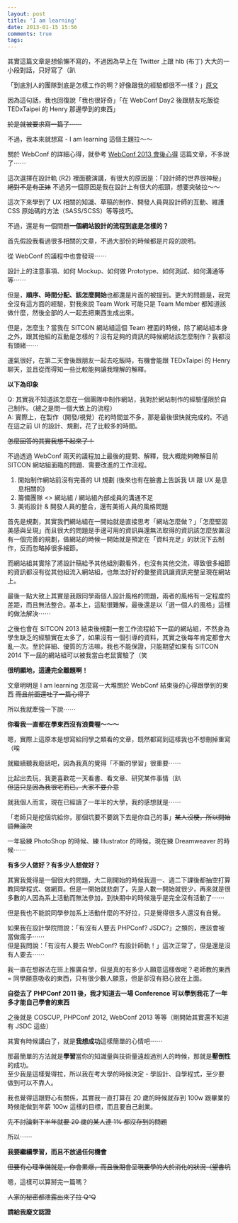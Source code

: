 ```yaml
---
layout: post
title: 'I am learning'
date: 2013-01-15 15:56
comments: true
tags: 
---
```



其實這篇文章是想偷懶不寫的，不過因為早上在 Twitter 上跟 hlb (布丁) 大大的一小段對話，只好寫了（趴

「到底別人的團隊到底是怎樣工作的啊？好像跟我的經驗都很不一樣？」[原文](https://minipai.tumblr.com/day/2013/01/15)

因為這句話，我也回復說「我也很好奇」「在 WebConf Day2 後跟朋友吃飯從 TEDxTaipei 的 Henry 那邊學到的東西」

<del>於是就被要求寫一篇了⋯⋯</del>

不過，我本來就想寫 - I am learning 這個主題拉～～

<!-- more -->

關於 WebConf 的詳細心得，就參考 [WebConf 2013 會後心得](https://revo-skill.dev/blog/2013/01/14/webconf-2013/) 這篇文章，不多說了⋯⋯

這次選擇在設計軌 (R2) 裡面聽演講，有很大的原因是：「設計師的世界很神秘」<br />
<del>絕對不是有正妹</del> 不過另一個原因是我在設計上有很大的瓶頸，想要突破拉～～

這次下來學到了 UX 相關的知識、草稿的制作、開發人員與設計師的互動、維護 CSS 原始碼的方法（SASS/SCSS）等等技巧。

不過，還是有一個問題**一個網站設計的流程到底是怎樣的？**

首先假設我看過很多相關的文章，不過大部份的時候都是片段的說明。

從 WebConf 的議程中也會發現⋯⋯

設計上的注意事項、如何 Mockup、如何做 Prototype、如何測試、如何溝通等等⋯⋯

但是，**順序、時間分配、該怎麼開始**也都還是片面的被提到。更大的問題是，我完全沒有這方面的經驗，對我來說 Team Work 可能只是 Team Member 都知道該做什麼，然後全部的人一起去把東西生成出來。

但是，怎麼生？當我在 SITCON 網站組這個 Team 裡面的時候，除了網站組本身之外，跟其他組的互動是怎樣的？沒有足夠的資訊的時候網站該怎麼制作？我都沒有頭緒⋯⋯

運氣很好，在第二天會後跟朋友一起去吃飯時，有機會能跟 TEDxTaipei 的 Henry 聊天，並且從而得知一些比較能夠讓我理解的解釋。

**以下為印象**

Q: 其實我不知道該怎麼在一個團隊中制作網站，我對於網站制作的經驗僅限於自己制作。（總之是問一個大致上的流程）<br />
A: 實際上，在製作（開發/視覺）花的時間並不多，那是最後很快就完成的。不過在這之前 UI 的設計、規劃，花了比較多的時間。

<del>怎麼回答的其實我想不起來了！</del>

不過透過 WebConf 兩天的議程加上最後的提問、解釋，我大概能夠瞭解目前 SITCON 網站組面臨的問題、需要改進的工作流程。

1. 開始制作網站前沒有完善的 UI 規劃 (後來也有在臉書上告訴我 UI 跟 UX 是息息相關的)
2. 籌備團隊 <> 網站組 / 網站組內部成員的溝通不足
3. 美術設計 & 開發人員的整合，還有美術人員的風格問題

首先是規劃，其實我們網站組在一開始就是直接思考「網站怎麼做？」「怎麼堅固美感與呈現」而且很大的問題是手邊可用的資訊與還無法取得的資訊該怎麼放置沒有一個完善的規劃，做網站的時候一開始就是預定在「資料充足」的狀況下去制作，反而忽略掉很多細節。

而網站組其實除了將設計稿給予其他組別觀看外，也沒有其他交流，導致很多細節的資訊都沒有從其他組流入網站組，也無法好好的彙整資訊讓資訊完整呈現在網站上。

最後一點大致上其實是我跟同學兩個人設計風格的問題，兩者的風格有一定程度的差距，而且無法整合。基本上，這點很難解，最後還是以「選一個人的風格」這樣的做法解決⋯⋯

之後也會在 SITCON 2013 結束後規劃一套工作流程給下一屆的網站組，不然身為學生缺乏的經驗實在太多了，如果沒有一個引導的資料，其實之後每年肯定都會大亂一次。至於詳細、優質的方法嘛，我也不能保證，只能期望如果有 SITCON 2014 下一屆的網站組可以被我當白老鼠實驗了（笑

**很明顯地，這邊完全離題啊！**

文章明明是 I am learning 怎麼寫一大堆關於 WebConf 結束後的心得跟學到的東西 <del>而且前面還吐了一篇心得了</del>

所以我就牽強一下說⋯⋯

**你看我一直都在學東西沒有浪費喔～～～**

嗯，實際上這原本是想寫給同學之類看的文章，既然都寫到這樣我也不想刪掉重寫（唉

就繼續聽我廢話吧，因為我真的覺得「不斷的學習」很重要⋯⋯

比起出去玩，我更喜歡花一天看書、看文章、研究某件事情（趴<br />
<del>但這只是因為我很宅而已，大家不要介意</del>

就我個人而言，現在已經讀了一年半的大學，我的感想就是⋯⋯

「老師只是挖個坑給你，那個坑要不要跳下去是你自己的事」<del>某人沒梗，所以開始語無論次</del>

一年級練 PhotoShop 的時候、練 Illustrator 的時候，現在練 Dreamweaver 的時候⋯⋯

**有多少人做好？有多少人想做好？**

其實我覺得是一個很大的問題，大二剛開始的時候我週一、週二下課後都抽空打算教同學程式、做網頁。但是一開始就悲劇了，先是人數一開始就很少，再來就是很多數的人因為系上活動而無法參加，到快期中的時候幾乎是完全沒有活動了⋯⋯

但是我也不能說同學參加系上活動什麼的不好拉，只是覺得很多人還沒有自覺。

如果我在設計學院問說：「有沒有人要去 PHPConf? JSDC?」之類的，應該會被當做瘋子⋯⋯<br />
但是我問說：「有沒有人要去 WebConf? 有設計師軌！」這次正常了，但是還是沒有人要去⋯⋯

我一直在想辦法在班上推廣自學，但是真的有多少人願意這樣做呢？老師教的東西 = 同學願意吸收的東西，只有很少數人願意，但是卻沒有把心放在上面。

**自從去了 PHPConf 2011 後，我才知道去一場 Conference 可以學到我花了一年多才能自己學會的東西**

之後就是 COSCUP, PHPConf 2012, WebConf 2013 等等（剛開始其實還不知道有 JSDC 這些）

其實有時候講白了，就是**我想成功**這樣簡單的心情吧⋯⋯

那最簡單的方法就是**學習**當你的知識量與技術量遠超過別人的時候，那就是**壓倒性**的成功。<br />
至少我是這樣覺得拉，所以我在考大學的時候決定 - 學設計、自學程式，至少要做到可以不靠人。

我也覺得這跟野心有關係，其實我一直打算在 20 歲的時候就存到 100w 跟畢業的時候能做到年薪 100w 這樣的目標，而且要自己創業。

<del>先不討論剩下半年就要 20 歲的某人連 1% 都沒存到的問題</del>

所以⋯⋯

**我要繼續學習，而且不放過任何機會**

<del>但要有心理準備就是，你會累爆，而且後期會呈現要學的大於消化的狀況（望書坑</del>

嗯，這樣可以算掰完一篇嗎？

<del>人家的秘密都泄露出來了拉 Q^Q</del>

**請給我廢文認證**
